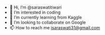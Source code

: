 - 👋 Hi, I’m @saraswatitiwari
- 👀 I’m interested in coding
- 🌱 I’m currently learning from Kaggle
- 💞️ I’m looking to collaborate on Google
- 📫 How to reach me isaraswati31@gmail.com

<!---
saraswatitiwari/saraswatitiwari is a ✨ special ✨ repository because its `README.md` (this file) appears on your GitHub profile.
You can click the Preview link to take a look at your changes.
--->
